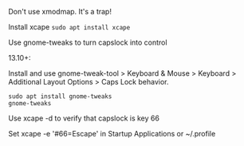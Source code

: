 
Don't use xmodmap. It's a trap!

Install xcape `sudo apt install xcape`

Use gnome-tweaks to turn capslock into control

13.10+:

Install and use gnome-tweak-tool > Keyboard & Mouse > Keyboard > Additional Layout Options > Caps Lock behavior.

```
sudo apt install gnome-tweaks
gnome-tweaks
```

Use xcape -d to verify that capslock is key 66

Set xcape -e '#66=Escape' in Startup Applications or ~/.profile
